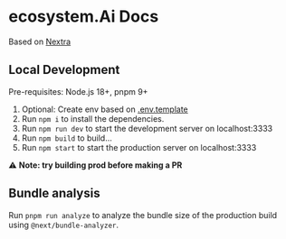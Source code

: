# ecosystem.Ai Docs

Based on [Nextra](https://nextra.site/)

## Local Development

Pre-requisites: Node.js 18+, pnpm 9+

1. Optional: Create env based on [.env.template](./.env.template)
2. Run `npm i` to install the dependencies.
3. Run `npm run dev` to start the development server on localhost:3333
4. Run `npm build` to build...
5. Run `npm start` to start the production server on localhost:3333

⚠️ **Note: try building prod before making a PR**

## Bundle analysis

Run `pnpm run analyze` to analyze the bundle size of the production build using `@next/bundle-analyzer`.
